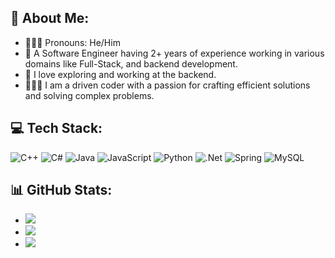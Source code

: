 ## 💫 About Me:
  - 👩🏻‍💻 Pronouns: He/Him
  - 💼 A Software Engineer having 2+ years of experience working in various domains like Full-Stack, and backend development.
  - 🧭 I love exploring and working at the backend.
  - 👩🏻‍💻 I am a driven coder with a passion for crafting efficient solutions and solving complex problems.


## 💻 Tech Stack:
![C++](https://img.shields.io/badge/c++-%2300599C.svg?style=for-the-badge&logo=c%2B%2B&logoColor=white) ![C#](https://img.shields.io/badge/c%23-%23239120.svg?style=for-the-badge&logo=csharp&logoColor=white) ![Java](https://img.shields.io/badge/java-%23ED8B00.svg?style=for-the-badge&logo=openjdk&logoColor=white) ![JavaScript](https://img.shields.io/badge/javascript-%23323330.svg?style=for-the-badge&logo=javascript&logoColor=%23F7DF1E) ![Python](https://img.shields.io/badge/python-3670A0?style=for-the-badge&logo=python&logoColor=ffdd54) ![.Net](https://img.shields.io/badge/.NET-5C2D91?style=for-the-badge&logo=.net&logoColor=white) ![Spring](https://img.shields.io/badge/spring-%236DB33F.svg?style=for-the-badge&logo=spring&logoColor=white) ![MySQL](https://img.shields.io/badge/mysql-4479A1.svg?style=for-the-badge&logo=mysql&logoColor=white)

## 📊 GitHub Stats:
- ![](https://github-readme-stats.vercel.app/api?username=dtrup00&theme=vision-friendly-dark&hide_border=false&include_all_commits=false&count_private=false)
- ![](https://github-readme-streak-stats.herokuapp.com/?user=dtrup00&theme=vision-friendly-dark&hide_border=false)
- ![](https://github-readme-stats.vercel.app/api/top-langs/?username=dtrup00&theme=vision-friendly-dark&hide_border=false&include_all_commits=false&count_private=false&layout=compact)
